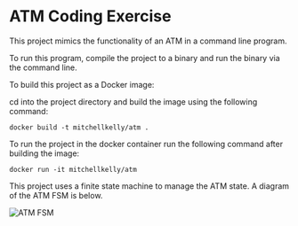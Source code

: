 # ATM Coding Exercise

This project mimics the functionality of an ATM in a command line program.

To run this program, compile the project to a binary and run the binary via the command line.

To build this project as a Docker image:

cd into the project directory and build the image using the following command:

```
docker build -t mitchellkelly/atm .
```

To run the project in the docker container run the following command after building the image:

```
docker run -it mitchellkelly/atm
```

This project uses a finite state machine to manage the ATM state. A diagram of the ATM FSM is below.

![ATM FSM](../media/fsm.png?raw=true)
